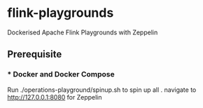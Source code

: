 # flink-playgrounds
Dockerised Apache Flink Playgrounds with Zeppelin

## Prerequisite 
### * Docker and Docker Compose

Run ./operations-playground/spinup.sh  to spin up all . navigate to http://127.0.0.1:8080 for Zeppelin
